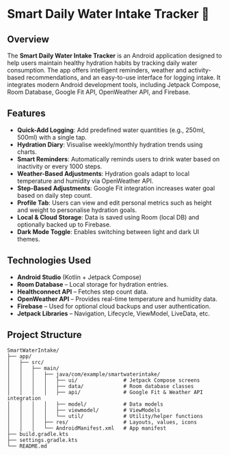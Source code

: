 # Smart Daily Water Intake Tracker 🚰

## Overview

The **Smart Daily Water Intake Tracker** is an Android application designed to help users maintain healthy hydration habits by tracking daily water consumption. The app offers intelligent reminders, weather and activity-based recommendations, and an easy-to-use interface for logging intake. It integrates modern Android development tools, including Jetpack Compose, Room Database, Google Fit API, OpenWeather API, and Firebase.

## Features

- **Quick-Add Logging**: Add predefined water quantities (e.g., 250ml, 500ml) with a single tap.
- **Hydration Diary**: Visualise weekly/monthly hydration trends using charts.
- **Smart Reminders**: Automatically reminds users to drink water based on inactivity or every 1000 steps.
- **Weather-Based Adjustments**: Hydration goals adapt to local temperature and humidity via OpenWeather API.
- **Step-Based Adjustments**: Google Fit integration increases water goal based on daily step count.
- **Profile Tab**: Users can view and edit personal metrics such as height and weight to personalise hydration goals.
- **Local & Cloud Storage**: Data is saved using Room (local DB) and optionally backed up to Firebase.
- **Dark Mode Toggle**: Enables switching between light and dark UI themes.

## Technologies Used

- **Android Studio** (Kotlin + Jetpack Compose)
- **Room Database** – Local storage for hydration entries.
- **Healthconnect API** – Fetches step count data.
- **OpenWeather API** – Provides real-time temperature and humidity data.
- **Firebase** – Used for optional cloud backups and user authentication.
- **Jetpack Libraries** – Navigation, Lifecycle, ViewModel, LiveData, etc.

## Project Structure

```text
SmartWaterIntake/
├── app/
│   ├── src/
│   │   ├── main/
│   │   │   ├── java/com/example/smartwaterintake/
│   │   │   │   ├── ui/               # Jetpack Compose screens
│   │   │   │   ├── data/             # Room database classes
│   │   │   │   ├── api/              # Google Fit & Weather API integration
│   │   │   │   ├── model/            # Data models
│   │   │   │   ├── viewmodel/        # ViewModels
│   │   │   │   └── util/             # Utility/helper functions
│   │   │   ├── res/                  # Layouts, values, icons
│   │   │   └── AndroidManifest.xml   # App manifest
├── build.gradle.kts
├── settings.gradle.kts
└── README.md
